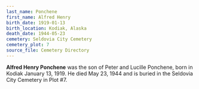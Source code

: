 ```yaml
---
last_name: Ponchene
first_name: Alfred Henry
birth_date: 1919-01-13
birth_location: Kodiak, Alaska
death_date: 1944-05-23
cemetery: Seldovia City Cemetery
cemetery_plot: 7
source_file: Cemetery Directory
---
```

**Alfred Henry   Ponchene** was the son of Peter and Lucille Ponchene, born in Kodiak January 13, 1919.  He died May 23, 1944 and is buried in the Seldovia City Cemetery in Plot #7.  

